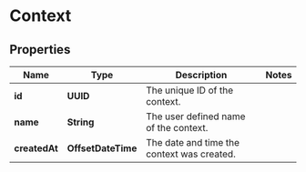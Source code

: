 

# Context


## Properties

| Name | Type | Description | Notes |
|------------ | ------------- | ------------- | -------------|
|**id** | **UUID** | The unique ID of the context. |  |
|**name** | **String** | The user defined name of the context. |  |
|**createdAt** | **OffsetDateTime** | The date and time the context was created. |  |



